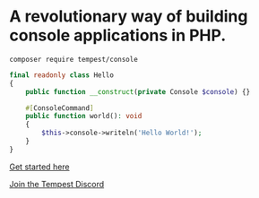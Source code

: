 # A revolutionary way of building console applications in PHP.

```
composer require tempest/console
```

```php
final readonly class Hello
{
    public function __construct(private Console $console) {}

    #[ConsoleCommand]
    public function world(): void
    {
        $this->console->writeln('Hello World!');
    }
}
```

[Get started here](https://tempestphp.com/console)

[Join the Tempest Discord](https://discord.gg/pPhpTGUMPQ)